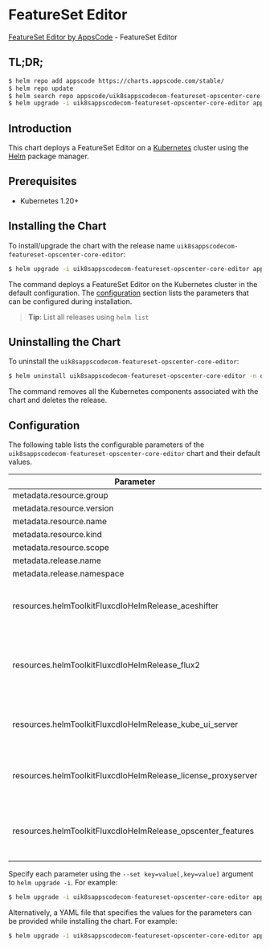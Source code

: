 # FeatureSet Editor

[FeatureSet Editor by AppsCode](https://appscode.com) - FeatureSet Editor

## TL;DR;

```bash
$ helm repo add appscode https://charts.appscode.com/stable/
$ helm repo update
$ helm search repo appscode/uik8sappscodecom-featureset-opscenter-core-editor --version=v0.18.0
$ helm upgrade -i uik8sappscodecom-featureset-opscenter-core-editor appscode/uik8sappscodecom-featureset-opscenter-core-editor -n default --create-namespace --version=v0.18.0
```

## Introduction

This chart deploys a FeatureSet Editor on a [Kubernetes](http://kubernetes.io) cluster using the [Helm](https://helm.sh) package manager.

## Prerequisites

- Kubernetes 1.20+

## Installing the Chart

To install/upgrade the chart with the release name `uik8sappscodecom-featureset-opscenter-core-editor`:

```bash
$ helm upgrade -i uik8sappscodecom-featureset-opscenter-core-editor appscode/uik8sappscodecom-featureset-opscenter-core-editor -n default --create-namespace --version=v0.18.0
```

The command deploys a FeatureSet Editor on the Kubernetes cluster in the default configuration. The [configuration](#configuration) section lists the parameters that can be configured during installation.

> **Tip**: List all releases using `helm list`

## Uninstalling the Chart

To uninstall the `uik8sappscodecom-featureset-opscenter-core-editor`:

```bash
$ helm uninstall uik8sappscodecom-featureset-opscenter-core-editor -n default
```

The command removes all the Kubernetes components associated with the chart and deletes the release.

## Configuration

The following table lists the configurable parameters of the `uik8sappscodecom-featureset-opscenter-core-editor` chart and their default values.

|                          Parameter                           | Description |                                                                                                                                                                                                                                                                                                                                                                                                                                                                                  Default                                                                                                                                                                                                                                                                                                                                                                                                                                                                                  |
|--------------------------------------------------------------|-------------|---------------------------------------------------------------------------------------------------------------------------------------------------------------------------------------------------------------------------------------------------------------------------------------------------------------------------------------------------------------------------------------------------------------------------------------------------------------------------------------------------------------------------------------------------------------------------------------------------------------------------------------------------------------------------------------------------------------------------------------------------------------------------------------------------------------------------------------------------------------------------------------------------------------------------------------------------------------------------|
| metadata.resource.group                                      |             | <code>ui.k8s.appscode.com</code>                                                                                                                                                                                                                                                                                                                                                                                                                                                                                                                                                                                                                                                                                                                                                                                                                                                                                                                                          |
| metadata.resource.version                                    |             | <code>v1alpha1</code>                                                                                                                                                                                                                                                                                                                                                                                                                                                                                                                                                                                                                                                                                                                                                                                                                                                                                                                                                     |
| metadata.resource.name                                       |             | <code>featuresets</code>                                                                                                                                                                                                                                                                                                                                                                                                                                                                                                                                                                                                                                                                                                                                                                                                                                                                                                                                                  |
| metadata.resource.kind                                       |             | <code>FeatureSet</code>                                                                                                                                                                                                                                                                                                                                                                                                                                                                                                                                                                                                                                                                                                                                                                                                                                                                                                                                                   |
| metadata.resource.scope                                      |             | <code>Cluster</code>                                                                                                                                                                                                                                                                                                                                                                                                                                                                                                                                                                                                                                                                                                                                                                                                                                                                                                                                                      |
| metadata.release.name                                        |             | <code>RELEASE-NAME</code>                                                                                                                                                                                                                                                                                                                                                                                                                                                                                                                                                                                                                                                                                                                                                                                                                                                                                                                                                 |
| metadata.release.namespace                                   |             | <code>default</code>                                                                                                                                                                                                                                                                                                                                                                                                                                                                                                                                                                                                                                                                                                                                                                                                                                                                                                                                                      |
| resources.helmToolkitFluxcdIoHelmRelease_aceshifter          |             | <code>{"apiVersion":"helm.toolkit.fluxcd.io/v2","kind":"HelmRelease","metadata":{"labels":{"app.kubernetes.io/component":"aceshifter"},"name":"aceshifter","namespace":"kubeops"},"spec":{"chart":{"spec":{"chart":"aceshifter","sourceRef":{"kind":"HelmRepository","name":"appscode-charts-oci","namespace":"kubeops"},"version":"v2025.6.16"}},"install":{"crds":"CreateReplace","createNamespace":true,"remediation":{"retries":-1}},"interval":"5m","releaseName":"aceshifter","storageNamespace":"kubeops","targetNamespace":"kubeops","timeout":"30m","upgrade":{"crds":"CreateReplace","remediation":{"retries":-1}}}}</code>                                                                                                                                                                                                                                                                                                                                     |
| resources.helmToolkitFluxcdIoHelmRelease_flux2               |             | <code>{"apiVersion":"helm.toolkit.fluxcd.io/v2","kind":"HelmRelease","metadata":{"labels":{"app.kubernetes.io/component":"flux2"},"name":"flux2","namespace":"kubeops"},"spec":{"chart":{"spec":{"chart":"flux2","sourceRef":{"kind":"HelmRepository","name":"appscode-charts-oci","namespace":"kubeops"},"version":"2.15.0"}},"install":{"crds":"CreateReplace","createNamespace":true,"remediation":{"retries":-1}},"interval":"5m","releaseName":"flux2","storageNamespace":"flux-system","targetNamespace":"flux-system","timeout":"30m","upgrade":{"crds":"CreateReplace","remediation":{"retries":-1}},"values":{"helmController":{"create":true,"labels":{"ace.appscode.com/managed":"true"}},"imageAutomationController":{"create":false},"imageReflectionController":{"create":false},"kustomizeController":{"create":false},"notificationController":{"create":false},"sourceController":{"create":true,"labels":{"ace.appscode.com/managed":"true"}}}}}</code> |
| resources.helmToolkitFluxcdIoHelmRelease_kube_ui_server      |             | <code>{"apiVersion":"helm.toolkit.fluxcd.io/v2","kind":"HelmRelease","metadata":{"labels":{"app.kubernetes.io/component":"kube-ui-server"},"name":"kube-ui-server","namespace":"kubeops"},"spec":{"chart":{"spec":{"chart":"kube-ui-server","sourceRef":{"kind":"HelmRepository","name":"appscode-charts-oci","namespace":"kubeops"},"version":"v2025.6.16"}},"install":{"crds":"CreateReplace","createNamespace":true,"remediation":{"retries":-1}},"interval":"5m","releaseName":"kube-ui-server","storageNamespace":"kubeops","targetNamespace":"kubeops","timeout":"30m","upgrade":{"crds":"CreateReplace","remediation":{"retries":-1}}}}</code>                                                                                                                                                                                                                                                                                                                     |
| resources.helmToolkitFluxcdIoHelmRelease_license_proxyserver |             | <code>{"apiVersion":"helm.toolkit.fluxcd.io/v2","kind":"HelmRelease","metadata":{"labels":{"app.kubernetes.io/component":"license-proxyserver"},"name":"license-proxyserver","namespace":"kubeops"},"spec":{"chart":{"spec":{"chart":"license-proxyserver","sourceRef":{"kind":"HelmRepository","name":"appscode-charts-oci","namespace":"kubeops"},"version":"v2025.5.16"}},"install":{"crds":"CreateReplace","createNamespace":true,"remediation":{"retries":-1}},"interval":"5m","releaseName":"license-proxyserver","storageNamespace":"kubeops","targetNamespace":"kubeops","timeout":"30m","upgrade":{"crds":"CreateReplace","remediation":{"retries":-1}}}}</code>                                                                                                                                                                                                                                                                                                 |
| resources.helmToolkitFluxcdIoHelmRelease_opscenter_features  |             | <code>{"apiVersion":"helm.toolkit.fluxcd.io/v2","kind":"HelmRelease","metadata":{"labels":{"app.kubernetes.io/component":"opscenter-features"},"name":"opscenter-features","namespace":"kubeops"},"spec":{"chart":{"spec":{"chart":"opscenter-features","sourceRef":{"kind":"HelmRepository","name":"appscode-charts-oci","namespace":"kubeops"},"version":"v2025.6.16"}},"install":{"crds":"CreateReplace","createNamespace":true,"remediation":{"retries":-1}},"interval":"5m","releaseName":"opscenter-features","storageNamespace":"kubeops","targetNamespace":"kubeops","timeout":"30m","upgrade":{"crds":"CreateReplace","remediation":{"retries":-1}},"values":{"helm":{"repositories":{"appscode-charts-oci":{"url":"oci://ghcr.io/appscode-charts"}}},"image":{"proxies":{"appscode":"r.appscode.com","dockerHub":"","dockerLibrary":"","ghcr":"ghcr.io","kubernetes":"registry.k8s.io","quay":"quay.io"}}}}}</code>                                             |


Specify each parameter using the `--set key=value[,key=value]` argument to `helm upgrade -i`. For example:

```bash
$ helm upgrade -i uik8sappscodecom-featureset-opscenter-core-editor appscode/uik8sappscodecom-featureset-opscenter-core-editor -n default --create-namespace --version=v0.18.0 --set metadata.resource.group=ui.k8s.appscode.com
```

Alternatively, a YAML file that specifies the values for the parameters can be provided while
installing the chart. For example:

```bash
$ helm upgrade -i uik8sappscodecom-featureset-opscenter-core-editor appscode/uik8sappscodecom-featureset-opscenter-core-editor -n default --create-namespace --version=v0.18.0 --values values.yaml
```

